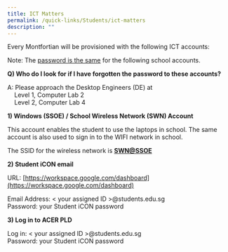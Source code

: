 ```yaml
---
title: ICT Matters
permalink: /quick-links/Students/ict-matters
description: ""
---
```


Every Montfortian will be provisioned with the following ICT accounts:

Note: The <u>password is the same</u> for the following school accounts.

**Q) Who do I look for if I have forgotten the password to these accounts?**

A: Please approach the Desktop Engineers (DE) at     
    Level 1, Computer Lab 2    
    Level 2, Computer Lab 4  


**1) Windows (SSOE) / School Wireless Network (SWN) Account**

This account enables the student to use the laptops in school. The same account is also used to sign in to the WIFI network in school. 

The SSID for the wireless network is **<u>SWN@SSOE</u>**

**2) Student iCON email**

URL: [https://workspace.google.com/dashboard](https://workspace.google.com/dashboard)

Email Address: < your assigned ID >@students.edu.sg   
Password: your Student iCON password  

**3) Log in to ACER PLD**  

Log in: < your assigned ID >@students.edu.sg  
Password: your Student iCON password